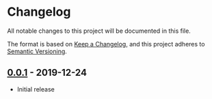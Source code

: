 # Changelog
All notable changes to this project will be documented in this file.

The format is based on [Keep a Changelog](https://keepachangelog.com/en/1.0.0/), and this project adheres to [Semantic Versioning](https://semver.org/spec/v2.0.0.html).

## [0.0.1] - 2019-12-24
- Initial release

[0.0.1]: https://github.com/Arcensoth/tickbuster-datapack/releases/tag/v0.0.1
